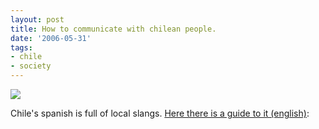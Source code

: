 ```yaml
---
layout: post
title: How to communicate with chilean people.
date: '2006-05-31'
tags:
- chile
- society
---
```


[![][1]][1]

Chile's spanish is full of local slangs. [Here there is a guide to it (english)][2]:

[1]: http://img122.imageshack.us/img122/4559/homesuper2fk.jpg  
 [2]: http://www.contactchile.cl/en/chile-chilean-slang.php

